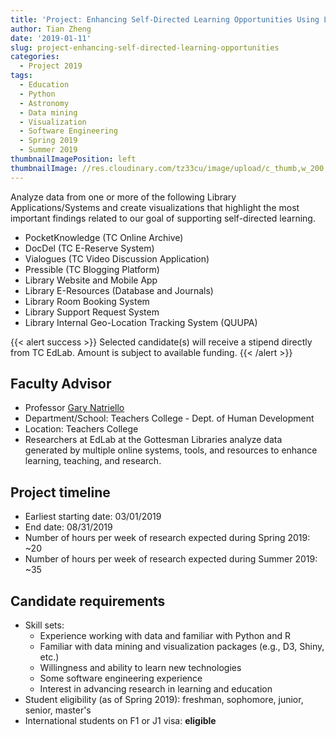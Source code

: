 ```yaml
---
title: 'Project: Enhancing Self-Directed Learning Opportunities Using Learning Analytics'
author: Tian Zheng
date: '2019-01-11'
slug: project-enhancing-self-directed-learning-opportunities
categories:
  - Project 2019
tags:
  - Education
  - Python
  - Astronomy
  - Data mining
  - Visualization
  - Software Engineering
  - Spring 2019
  - Summer 2019
thumbnailImagePosition: left
thumbnailImage: //res.cloudinary.com/tz33cu/image/upload/c_thumb,w_200,g_face/v1516632872/DSI-scholars/edlab_pxcbpb.png
---
```

Analyze data from one or more of the following Library Applications/Systems and create visualizations that highlight the most important findings related to our goal of supporting self-directed learning.

<!--more-->

+ PocketKnowledge (TC Online Archive)
+ DocDel (TC E-Reserve System)
+ Vialogues (TC Video Discussion Application)
+ Pressible (TC Blogging Platform)
+ Library Website and Mobile App
+ Library E-Resources (Database and Journals)
+ Library Room Booking System
+ Library Support Request System
+ Library Internal Geo-Location Tracking System (QUUPA)

{{< alert success >}}
Selected candidate(s) will receive a stipend directly from TC EdLab. Amount is subject to available funding. 
{{< /alert >}}

## Faculty Advisor
+ Professor [Gary Natriello](https://edlab.tc.columbia.edu)
+ Department/School: Teachers College - Dept. of Human Development
+ Location: Teachers College
+ Researchers at EdLab at the Gottesman Libraries analyze data generated by multiple online systems, tools, and resources to enhance learning, teaching, and research.

## Project timeline
+ Earliest starting date: 03/01/2019
+ End date: 08/31/2019
+ Number of hours per week of research expected during Spring 2019: ~20
+ Number of hours per week of research expected during Summer 2019: ~35

## Candidate requirements
+ Skill sets: 
  * Experience working with data and familiar with Python and R
  * Familiar with data mining and visualization packages (e.g., D3, Shiny, etc.)
  * Willingness and ability to learn new technologies
  * Some software engineering experience
  * Interest in advancing research in learning and education
+ Student eligibility  (as of Spring 2019): freshman, sophomore, junior, senior, master's
+ International students on F1 or J1 visa: **eligible**
